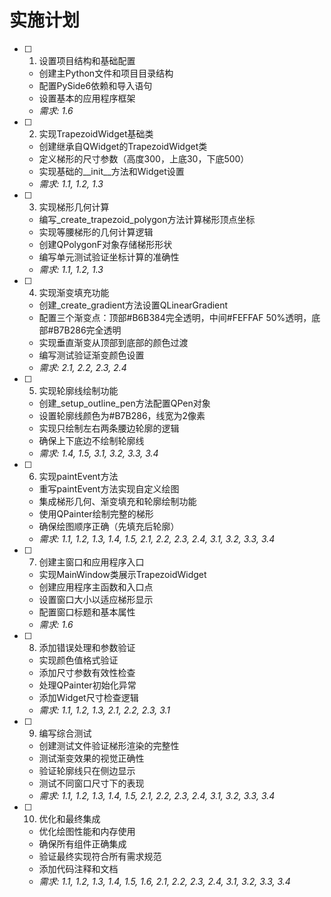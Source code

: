 # 实施计划

- [ ] 1. 设置项目结构和基础配置
  - 创建主Python文件和项目目录结构
  - 配置PySide6依赖和导入语句
  - 设置基本的应用程序框架
  - _需求: 1.6_

- [ ] 2. 实现TrapezoidWidget基础类
  - 创建继承自QWidget的TrapezoidWidget类
  - 定义梯形的尺寸参数（高度300，上底30，下底500）
  - 实现基础的__init__方法和Widget设置
  - _需求: 1.1, 1.2, 1.3_

- [ ] 3. 实现梯形几何计算
  - 编写_create_trapezoid_polygon方法计算梯形顶点坐标
  - 实现等腰梯形的几何计算逻辑
  - 创建QPolygonF对象存储梯形形状
  - 编写单元测试验证坐标计算的准确性
  - _需求: 1.1, 1.2, 1.3_

- [ ] 4. 实现渐变填充功能
  - 创建_create_gradient方法设置QLinearGradient
  - 配置三个渐变点：顶部#B6B384完全透明，中间#FEFFAF 50%透明，底部#B7B286完全透明
  - 实现垂直渐变从顶部到底部的颜色过渡
  - 编写测试验证渐变颜色设置
  - _需求: 2.1, 2.2, 2.3, 2.4_

- [ ] 5. 实现轮廓线绘制功能
  - 创建_setup_outline_pen方法配置QPen对象
  - 设置轮廓线颜色为#B7B286，线宽为2像素
  - 实现只绘制左右两条腰边轮廓的逻辑
  - 确保上下底边不绘制轮廓线
  - _需求: 1.4, 1.5, 3.1, 3.2, 3.3, 3.4_

- [ ] 6. 实现paintEvent方法
  - 重写paintEvent方法实现自定义绘图
  - 集成梯形几何、渐变填充和轮廓绘制功能
  - 使用QPainter绘制完整的梯形
  - 确保绘图顺序正确（先填充后轮廓）
  - _需求: 1.1, 1.2, 1.3, 1.4, 1.5, 2.1, 2.2, 2.3, 2.4, 3.1, 3.2, 3.3, 3.4_

- [ ] 7. 创建主窗口和应用程序入口
  - 实现MainWindow类展示TrapezoidWidget
  - 创建应用程序主函数和入口点
  - 设置窗口大小以适应梯形显示
  - 配置窗口标题和基本属性
  - _需求: 1.6_

- [ ] 8. 添加错误处理和参数验证
  - 实现颜色值格式验证
  - 添加尺寸参数有效性检查
  - 处理QPainter初始化异常
  - 添加Widget尺寸检查逻辑
  - _需求: 1.1, 1.2, 1.3, 2.1, 2.2, 2.3, 3.1_

- [ ] 9. 编写综合测试
  - 创建测试文件验证梯形渲染的完整性
  - 测试渐变效果的视觉正确性
  - 验证轮廓线只在侧边显示
  - 测试不同窗口尺寸下的表现
  - _需求: 1.1, 1.2, 1.3, 1.4, 1.5, 2.1, 2.2, 2.3, 2.4, 3.1, 3.2, 3.3, 3.4_

- [ ] 10. 优化和最终集成
  - 优化绘图性能和内存使用
  - 确保所有组件正确集成
  - 验证最终实现符合所有需求规范
  - 添加代码注释和文档
  - _需求: 1.1, 1.2, 1.3, 1.4, 1.5, 1.6, 2.1, 2.2, 2.3, 2.4, 3.1, 3.2, 3.3, 3.4_